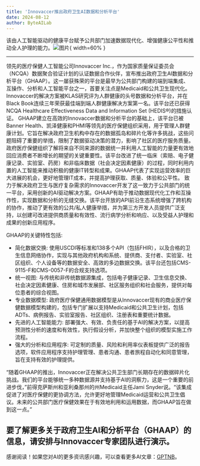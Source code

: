 ```yaml
---
title: 'Innovaccer推出政府卫生AI数据和分析平台'
date: 2024-08-12
author: ByteAILab
---
```


该由人工智能驱动的健康平台赋予公共部门加速数据现代化、增强健康公平性和推动全人护理的能力。![图片](https://ai-techpark.com/wp-content/uploads/2024/08/Innovaccer-960x540.jpg){ width=60% }

---

领先的医疗保健人工智能公司Innovaccer Inc.，作为国家质量保证委员会（NCQA）数据聚合验证计划的认证数据合作伙伴，宣布推出政府卫生AI数据和分析平台（GHAAP）。这一屡获殊荣的平台是最早为公共部门构建的端到端集成、互操作、分析和人工智能平台之一，首要关注点是Medicaid和公共卫生现代化。Innovaccer的解决方案被KLAS研究评为人群健康的头号数据和分析平台，并在Black Book连续三年荣获最佳端到端人群健康解决方案第一名。该平台还已获得NCQA Healthcare Effectiveness Data and Information Set (HEDIS®)的措施认证。
GHAAP建立在高效的Innovaccer数据和分析平台的基础上，该平台已被Banner Health、凯泽健康和PHMI等领先的医疗保健组织采用，用于管理人群健康计划。它旨在解决政府卫生机构中存在的数据孤岛和碎片化等许多挑战，这些问题阻碍了重要的举措，限制了数据驱动决策的潜力，影响了社区的医疗服务质量。
政府医疗保健组织了解将来自不同来源的数据统一并利用人工智能的力量更有效地回应消费者不断增长的期望的关键重要性。该平台改进了统一临床（索赔、电子健康记录、实验室、药房）和非临床数据（社会决定因素健康）的过程，同时利用内置的人工智能来推动积极的健康IT转型和成果。GHAAP代表了实现运营效率的巨大进展的机会，更好地管理IT成本，并提高护理获取、质量、体验和公平性。
致力于解决政府卫生与医疗复杂需求的Innovaccer开发了这一致力于公共部门的统一平台，采用创新的AI驱动解决方案。GHAAP有助于推动数据现代化工作和互操作性，实现数据和分析的无缝交换。该平台开放的API前沿生态系统增强了跨机构的协作，推动了更有效的公共/私人健康举措，并为第三方开发人员提供广泛支持，以创建可改进提供商质量和有效性、流行病学分析和响应、以及受益人护理和成果的创新应用程序。

GHAAP的关键特性包括:
* 简化数据交换: 使用USCDI等标准和138多个API（包括FHIR），以及合格的卫生信息网络协作，实现与其他政府机构和系统、提供商、支付者、实验室、社区组织、个人设备等的数据安全、高效的多边数据交换。该平台还包括CMS-9115-F和CMS-0057-F的合规支持选项。
* 统一视图: 与传统和非传统数据源集成，包括电子健康记录、卫生信息交换、社会决定因素健康、住房和城市发展部、社区服务组织和社会服务，提供对每位患者的综合视图。
* 专业数据模型: 政府医疗保健通用数据模型是从Innovaccer现有的商业医疗保健数据模型构建的，包括专门扩展以支持Medicaid和公共卫生计划，包括ADTs、病例报告、实验室报告、社区组织、注册表和重要统计数据。
* 先进的人工智能能力: 部署强大、有效、负责任的基于AI的解决方案，以提高预测性分析的速度和有效性，执行假设分析，并加快整个组织的模型实施工作流程。
* 强大的分析和应用程序: 可定制的质量、风险和利用率仪表板提供广泛的报告选项，软件应用程序支持护理管理、患者沟通、患者旅程自动化和同意管理，旨在支持有效的护理提供。

“随着GHAAP的推出，Innovaccer正在解决公共卫生部门长期存在的数据碎片化挑战。我们的平台能够统一多种数据源并支持基于AI的洞察力，这是一个重要的前进步伐，”前得克萨斯州和亚利桑那州的州Medicaid主任Jami Snyder说。“该集成促进了对医疗保健的更协调方法，允许更好地管理Medicaid运营和公共卫生倡议。未来的公共部门医疗保健效果在于有效地利用和运用数据，而GHAAP旨在做到这一点。”

要了解更多关于政府卫生AI和分析平台（GHAAP）的信息，请安排与Innovaccer专家团队进行演示。
---
感谢阅读！如果您对AI的更多资讯感兴趣，可以查看更多AI文章：[GPTNB](https://gptnb.com)。
